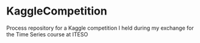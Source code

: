 # KaggleCompetition
Process repository for a Kaggle competition I held during my exchange for the Time Series course at ITESO
